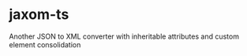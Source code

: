 # jaxom-ts
Another JSON to XML converter with inheritable attributes and custom element consolidation
